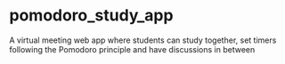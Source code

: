 # pomodoro_study_app
A virtual meeting web app where students can study together, set timers following the Pomodoro principle and have discussions in between  
